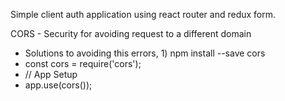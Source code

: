 Simple client auth application using react router and redux form.

CORS - Security for avoiding request to a different domain
 - Solutions to avoiding this errors, 1) npm install --save cors
 - const cors = require('cors');
 - // App Setup
 - app.use(cors());